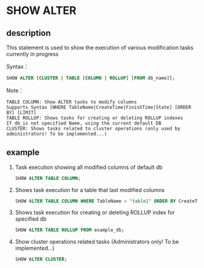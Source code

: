 # SHOW ALTER

## description

This statement is used to show the execution of various modification tasks currently in progress

Syntax：

```sql
SHOW ALTER [CLUSTER | TABLE [COLUMN | ROLLUP] [FROM db_name]];
```

Note：

```plain text
TABLE COLUMN: Show ALTER tasks to modify columns
Supports Syntax [WHERE TableName|CreateTime|FinishTime|State] [ORDER BY] [LIMIT]
TABLE ROLLUP: Shows tasks for creating or deleting ROLLUP indexes
If db_is not specified Name, using the current default DB
CLUSTER: Shows tasks related to cluster operations (only used by administrators! To be implemented...)
```

## example

1. Task execution showing all modified columns of default db

    ```sql
    SHOW ALTER TABLE COLUMN;
    ```

2. Shows task execution for a table that last modified columns

    ```sql
    SHOW ALTER TABLE COLUMN WHERE TableName = "table1" ORDER BY CreateTime DESC LIMIT 
    ```

3. Shows task execution for creating or deleting ROLLUP index for specified db

    ```sql
    SHOW ALTER TABLE ROLLUP FROM example_db;
    ````

4. Show cluster operations related tasks (Administrators only! To be implemented...)

    ```SQL
    SHOW ALTER CLUSTER;
    ```
